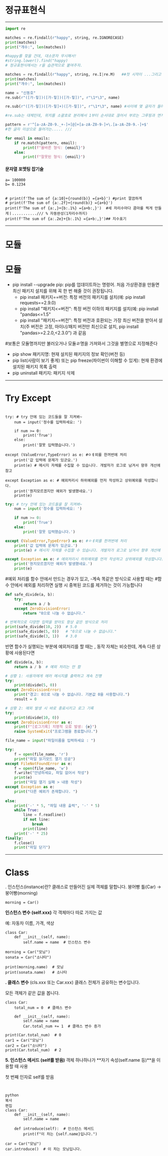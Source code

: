 # 정규표현식
---
```python
import re

matches = re.findall(r"happy", string, re.IGNORECASE)
print(matches)
print("개수:", len(matches))

#happy를 찾을 건데, 대소문자 무시해서! 
#string.lower().find("happy) 
# 정규표현식에서는 r을 습관적으로 붙여주자. 

matches = re.findall(r"happy", string, re.I|re.M)   ##첫 시작이 ...그리고 대소문자 무시
print(matches)
print("개수:", len(matches))
```

```python
name = "신동호"
re.sub(r"([가-힣])([가-힣])([가-힣])", r"\1*\3", name)

re.sub(r"([가-힣])([가-힣]+)([가-힣])", r"\1*\3", name) #사이에 몇 글자가 들어오든지... 다 별로 ...

#re.sub는 대체인데, 위치를 소괄호로 분리해서 1부터 순서대로 끊어서 부르는 그루핑과 연계해서 많이 사용한다.
```

```python
pattern = r'^[a-zA-Z0-9._+-]+[@]+[a-zA-Z0-9-]+\.[a-zA-Z0-9.-]+$'
#한 글자 이상으로 들어가는..... ///

for email in emails:
    if re.match(pattern, email):
        print(f"올바른 형식: {email}")
    else:
        print(f"잘못된 형식: {email}")

```

#### 문자열 포멧팅 잡기술
```pythonn
a= 100000
b= 0.1234


# print(f'The sum of {a:10}+{round(b)} ={a+b}') #print 깔끔하게
# print(f'The sum of {a:.2f}+{round(b)} ={a+b}')
print(f'The sum of {a:,}+{b:.1%} ={a+b:,}')  #세 자리수마다 콤마를 찍게 만들게ㅣ.........../// % 자동완성(1자리수까지)
print(f'The sum of {a:.2e}+{b:.1%} ={a+b:,}')## 지수표기
```
---

# 모듈
# 모듈

- pip install --upgrade pip: pip를 업데이트하는 명령어. 처음 가상환경을 만들면 최신 패키지 설치를 위해 꼭 한 번 해줄 것이 권장됩니다.
    - pip install 패키지==버전: 특정 버전의 패키지를 설치(예: pip install requests==2.9.0)
    - pip install "패키지<=버전": 특정 버전 이하의 패키지를 설치(예: pip install "pandas<=1.5"
    - pip install "패키지~=버전": 특정 버전과 호환되는 가장 최신 버전을 받아서 설치(주 버전은 고정, 마이너/패치 버전만 최신으로 설치, pip install "pandas>=2.2.0,<2.3.0") 과 같음

#보통은 모듈명까지만 불러오거나 모듈ㄹ명을 가져와서 그것을 별명으로 지정해준다

- pip show 패키지명: 현재 설치된 패키지의 정보 확인(버전 등)
- pip list(사람이 보기 좋게) 또는 pip freeze(파이썬이 이해할 수 있게): 현재 환경에 설치된 패키지 목록 출력
- pip uninstall 패키지: 패키지 삭제

---
# Try Except
```pytohn

try: # try 안에 있는 코드들을 잘 지켜봐~ 
    num = input('정수를 입력하세요: ') 

    if num >= 0:
        print('True')
    else:
        print('잘못 입력했습니다.')

except (ValueError,TypeError) as e: #ㅇㅖ외를 한꺼번에 처리
    print('값 입력에 문제가 있군요.')
    print(e) # 메시지 자체를 수집할 수 있습니다. 개발자가 로그로 남겨서 향후 개선에 참고

except Exception as e: # 예외처리시 하위예외를 먼저 작성하고 상위예외를 작성합니다.
    print('뭔지모르겠지만 예외가 발생했네요.')
    print(e)

```

```python
try: # try 안에 있는 코드들을 잘 지켜봐~ 
    num = input('정수를 입력하세요: ') 

    if num >= 0:
        print('True')
    else:
        print('잘못 입력했습니다.')

except (ValueError,TypeError) as e: #ㅇㅖ외를 한꺼번에 처리
    print('값 입력에 문제가 있군요.')
    print(e) # 메시지 자체를 수집할 수 있습니다. 개발자가 로그로 남겨서 향후 개선에 참고

except Exception as e: # 예외처리시 하위예외를 먼저 작성하고 상위예외를 작성합니다.
    print('뭔지모르겠지만 예외가 발생했네요.')
    print(e)

```

#예외 처리를 함수 안에서 만드는 경우가 있고, -계속 똑같은 방식으로 사용할 때는
#함수 안에서 예외를 처리하면 실행 시 중복된 코드를 제거하는 것이 가능합니다 
```python
def safe_divide(a, b):
    try:
        return a / b
    except ZeroDivisionError:
        return "0으로 나눌 수 없습니다."

# 반복적으로 다양한 입력을 받아도 항상 같은 방식으로 처리
print(safe_divide(10, 2))  # 5.0
print(safe_divide(5, 0))   # "0으로 나눌 수 없습니다."
print(safe_divide(3, 1))   # 3.0

```

반면 함수가 실행되는 부분에 예외처리를 할 때는 , 동작 자체는 비슷한데, 계속 다른 상황에 사용된다면
```python
def divide(a, b):
    return a / b  # 예외 처리는 안 함

# 상황 1: 사용자에게 에러 메시지를 출력하고 계속 진행
try:
    print(divide(5, 0))
except ZeroDivisionError:
    print("경고: 0으로 나눌 수 없습니다. 기본값 0을 사용합니다.")
    result = 0

# 상황 2: 예외 발생 시 바로 종료시키고 로그 기록
try:
    print(divide(10, 0))
except ZeroDivisionError as e:
    print(f"[로그기록] 치명적 오류 발생: {e}")
    raise SystemExit("프로그램을 종료합니다.")
```



```python
file_name = input("파일이름을 입력하세요 : ")

try:
    f = open(file_name, 'r')
    print("파일 읽기모드 열기 성공")
except FileNotFoundError as e:
    f = open(file_name, 'w')
    f.write("안녕하세요, 파일 없어서 작성")
    print(e)
    print("파일 열기 실패 > 내용 작성")
except Exception as e:
    print("다른 예외가 존재합니다. ")
    
else:
    print('-' * 5, "파일 내용 출력", '-' * 5)
    while True:
        line = f.readline()
        if not line:
            break
        print(line)
    print('-' * 25)
finally:
    f.close()
    print("파일 닫기")
```


----
# Class 
. 인스턴스(instance)란?
클래스로 만들어진 실제 객체를 말합니다.
붕어빵 틀(Car) → 붕어빵(morning)
```
morning = Car() 
```

**인스턴스 변수 (self.xxx)**
각 객체마다 따로 가지는 값

예: 자동차 이름, 가격, 색상
```
class Car:
    def __init__(self, name):
        self.name = name  # 인스턴스 변수

morning = Car("모닝")
sonata = Car("소나타")

print(morning.name)  # 모닝
print(sonata.name)   # 소나타
```

**. 클래스 변수** (cls.xxx 또는 Car.xxx)
클래스 전체가 공유하는 변수입니다.

모든 객체가 같은 값을 봅니다.

```
class Car:
    total_num = 0  # 클래스 변수

    def __init__(self, name):
        self.name = name
        Car.total_num += 1  # 클래스 변수 증가

print(Car.total_num)  # 0
car1 = Car("모닝")
car2 = Car("소나타")
print(Car.total_num)  # 2
```

**5. 인스턴스 메서드 (self를 받음)**
객체 하나하나가 **자기 속성(self.name 등)**을 이용할 때 사용

첫 번째 인자로 self를 받음
```


python
복사
편집
class Car:
    def __init__(self, name):
        self.name = name

    def introduce(self):  # 인스턴스 메서드
        print(f"이 차는 {self.name}입니다.")

car = Car("모닝")
car.introduce()  # 이 차는 모닝입니다.
```

